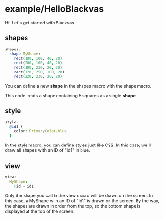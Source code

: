# example/HelloBlackvas

Hi! Let's get started with Blackvas.

## shapes

```nim
shapes:
  shape MyShape:
    rect(100, 100, 40, 20)
    rect(200, 100, 40, 20)
    rect(100, 230, 20, 20)
    rect(120, 250, 100, 20)
    rect(220, 230, 20, 20)
```

You can define a new **shape** in the shapes macro with the shape macro.

This code treats a shape containing 5 squares as a single **shape**.

## style

```nim
style:
  @id1 {
    color: PrimaryColor.blue
  }
```

In the style macro, you can define styles just like CSS. In this case, we'll draw all shapes with an ID of "id1" in blue.

## view

```nim
view:
  MyShape:
    @id = id1
```

Only the shape you call in the view macro will be drawn on the screen. In this case, a MyShape with an ID of "id1" is drawn on the screen. By the way, the shapes are drawn in order from the top, so the bottom shape is displayed at the top of the screen.